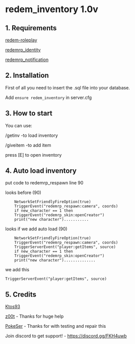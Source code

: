 # redem_inventory 1.0v

## 1. Requirements

[redem-roleplay](https://github.com/RedEM-RP/redem_roleplay/)

[redemrp_identity](https://github.com/RedEM-RP/redemrp_identity/)

[redemrp_notification](https://github.com/Ktos93/redemrp_notification/)

## 2. Installation
First of all you need to insert the .sql file into your database.

Add ```ensure redem_inventory``` in server.cfg

## 3. How to start
You can use:

/getinv -to load inventory

/giveitem -to add item

press [E] to open inventory
## 4. Auto load inventory
put code to redemrp_respawn line 90

looks before (90)

```
	NetworkSetFriendlyFireOption(true)
	TriggerEvent("redemrp_respawn:camera", coords)
	if new_character == 1 then
	TriggerEvent("redemrp_skin:openCreator")
	print("new character")...........
```
 looks if we add auto load  (90)
```
	NetworkSetFriendlyFireOption(true)
	TriggerEvent("redemrp_respawn:camera", coords)
	TriggerServerEvent("player:getItems", source)
	if new_character == 1 then
	TriggerEvent("redemrp_skin:openCreator")
	print("new character")..............
```
we add this

```TriggerServerEvent("player:getItems", source)```

## 5. Credits
[Ktos93](http://github.com/Ktos93)

[z00t](https://github.com/z00t) - Thanks for huge help

[PokeSer](https://github.com/PokeSer) - Thanks for with testing and repair this

Join discord to get support! - https://discord.gg/FKH4uwb

